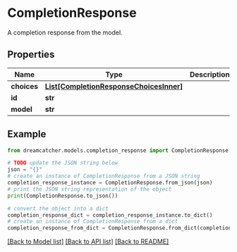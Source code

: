 # CompletionResponse

A completion response from the model.

## Properties

Name | Type | Description | Notes
------------ | ------------- | ------------- | -------------
**choices** | [**List[CompletionResponseChoicesInner]**](CompletionResponseChoicesInner.md) |  | [optional] 
**id** | **str** |  | [optional] 
**model** | **str** |  | [optional] 

## Example

```python
from dreamcatcher.models.completion_response import CompletionResponse

# TODO update the JSON string below
json = "{}"
# create an instance of CompletionResponse from a JSON string
completion_response_instance = CompletionResponse.from_json(json)
# print the JSON string representation of the object
print(CompletionResponse.to_json())

# convert the object into a dict
completion_response_dict = completion_response_instance.to_dict()
# create an instance of CompletionResponse from a dict
completion_response_from_dict = CompletionResponse.from_dict(completion_response_dict)
```
[[Back to Model list]](../README.md#documentation-for-models) [[Back to API list]](../README.md#documentation-for-api-endpoints) [[Back to README]](../README.md)


